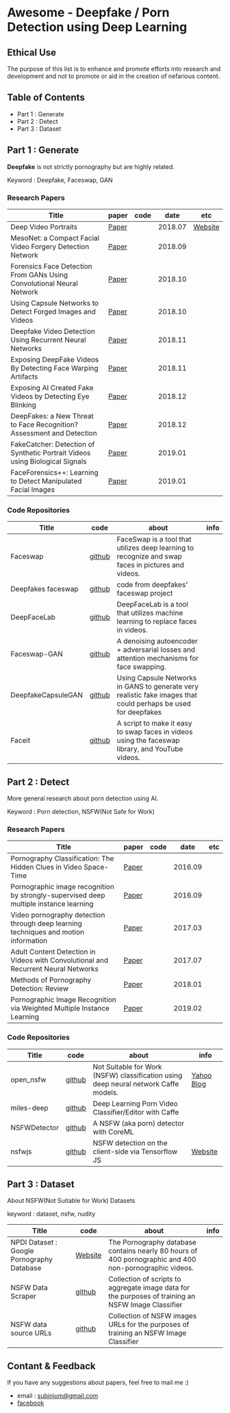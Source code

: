 # Awesome - Deepfake / Porn Detection using Deep Learning

## Ethical Use

The purpose of this list is to enhance and promote efforts into research and development and not to promote or aid in the creation of nefarious content.

## Table of Contents

- Part 1 : Generate
- Part 2 : Detect
- Part 3 : Dataset

## Part 1 : Generate

**Deepfake** is not strictly pornography but are highly related.

Keyword : Deepfake, Faceswap, GAN

### Research Papers

|Title|paper|code|date|etc|
|-|-|-|-|-|
| Deep Video Portraits |[Paper](https://web.stanford.edu/~zollhoef/papers/SG2018_DeepVideo/paper.pdf) ||2018.07|[Website](https://web.stanford.edu/~zollhoef/papers/SG2018_DeepVideo/page.html)
| MesoNet: a Compact Facial Video Forgery Detection Network |[Paper](https://arxiv.org/abs/1809.00888) ||2018.09
| Forensics Face Detection From GANs Using Convolutional Neural Network |[Paper](https://www.researchgate.net/profile/Tai_Do_Nhu/publication/327905310_Forensics_Face_Detection_From_GANs_Using_Convolutional_Neural_Network/links/5bac84e7a6fdccd3cb768b1c/Forensics-Face-Detection-From-GANs-Using-Convolutional-Neural-Network.pdf) ||2018.10|
| Using Capsule Networks to Detect Forged Images and Videos |[Paper](https://arxiv.org/pdf/1810.11215) ||2018.10|
| Deepfake Video Detection Using Recurrent Neural Networks |[Paper](https://engineering.purdue.edu/~dgueraco/content/deepfake.pdf)||2018.11
| Exposing DeepFake Videos By Detecting Face Warping Artifacts |[Paper](https://arxiv.org/abs/1811.00656) ||2018.11
| Exposing AI Created Fake Videos by Detecting Eye Blinking |[Paper](https://www.albany.edu/faculty/mchang2/files/2018_12_WIFS_EyeBlink_FakeVideos.pdf) || 2018.12
| DeepFakes: a New Threat to Face Recognition? Assessment and Detection | [Paper](https://arxiv.org/pdf/1812.08685.pdf)  |   | 2018.12  |
| FakeCatcher: Detection of Synthetic Portrait Videos using Biological Signals |[Paper](https://arxiv.org/pdf/1901.02212) ||2019.01|
| FaceForensics++: Learning to Detect Manipulated Facial Images |[Paper](https://arxiv.org/pdf/1901.08971.pdf) ||2019.01||


### Code Repositories

|Title|code|about|info|
|-|-|-|-|
|Faceswap|[github](https://github.com/deepfakes/faceswap)| FaceSwap is a tool that utilizes deep learning to recognize and swap faces in pictures and videos.  |  
|Deepfakes faceswap|[github](https://github.com/joshua-wu/deepfakes_faceswap)| code from deepfakes' faceswap project|
|DeepFaceLab|[github](https://github.com/iperov/DeepFaceLab) |DeepFaceLab is a tool that utilizes machine learning to replace faces in videos.|
|Faceswap-GAN   |[github](https://github.com/shaoanlu/faceswap-GAN)   | A denoising autoencoder + adversarial losses and attention mechanisms for face swapping. |
|DeepfakeCapsuleGAN|[github](https://github.com/snknitin/DeepfakeCapsuleGAN)|Using Capsule Networks in GANS to generate very realistic fake images that could perhaps be used for deepfakes|
|Faceit|[github](https://github.com/goberoi/faceit)|A script to make it easy to swap faces in videos using the faceswap library, and YouTube videos.|

## Part 2 : Detect

More general research about porn detection using AI.

Keyword : Porn detection, NSFW(Not Safe for Work)

### Research Papers

|Title|paper|code|date|etc
|-|-|-|-|-|
|Pornography Classification: The Hidden Clues in Video Space-Time| [Paper](https://www.researchgate.net/publication/308398120_Pornography_Classification_The_Hidden_Clues_in_Video_Space-Time)||2016.09||
|Pornographic image recognition by strongly-supervised deep multiple instance learning   | [Paper](https://www.researchgate.net/publication/312241188_Pornographic_image_recognition_by_strongly-supervised_deep_multiple_instance_learning)  |   |  2016.09 |   |
|Video pornography detection through deep learning techniques and motion information|[Paper](https://www.researchgate.net/publication/311551085_Video_pornography_detection_through_deep_learning_techniques_and_motion_information) ||2017.03||
|Adult Content Detection in Videos with Convolutional and Recurrent Neural Networks   | [Paper](https://www.researchgate.net/publication/318408211_Adult_Content_Detection_in_Videos_with_Convolutional_and_Recurrent_Neural_Networks)  |   | 2017.07 |   |
|Methods of Pornography Detection: Review|[Paper](https://www.researchgate.net/publication/325750120_Methods_of_Pornography_Detection_Review) ||2018.01|
|Pornographic Image Recognition via Weighted Multiple Instance Learning| [Paper](https://arxiv.org/abs/1902.03771) ||2019.02|

### Code Repositories

|Title|code|about|info|
|-|-|-|-|
|open_nsfw|[github](https://github.com/yahoo/open_nsfw) | Not Suitable for Work (NSFW) classification using deep neural network Caffe models. | [Yahoo Blog](https://yahooeng.tumblr.com/post/151148689421/open-sourcing-a-deep-learning-solution-for)
|miles-deep |[github](https://github.com/ryanjay0/miles-deep)| Deep Learning Porn Video Classifier/Editor with Caffe|
|NSFWDetector| [github](https://github.com/lovoo/NSFWDetector)  | A NSFW (aka porn) detector with CoreML|   |
|nsfwjs| [github](https://github.com/infinitered/nsfwjs)  | NSFW detection on the client-side via Tensorflow JS | [Website](https://nsfwjs.com/) |

## Part 3 : Dataset

About NSFW(Not Suitable for Work) Datasets

keyword : dataset, nsfw, nudity

|Title|code|about|info|
|-|-|-|-|
| NPDI Dataset : Google Pornography Database | [Website](https://sites.google.com/site/pornographydatabase/) | The Pornography database contains nearly 80 hours of 400 pornographic and 400 non-pornographic videos. |   |
|NSFW Data Scraper|[github](https://github.com/alexkimxyz/nsfw_data_scraper) | Collection of scripts to aggregate image data for the purposes of training an NSFW Image Classifier
|NSFW data source URLs| [github](https://github.com/EBazarov/nsfw_data_source_urls) | Collection of NSFW images URLs for the purposes of training an NSFW Image Classifier  |

## Contant & Feedback

If you have any suggestions about papers, feel free to mail me :)

- email : subinium@gmail.com
- [facebook](https://facebook.com/subinium)
